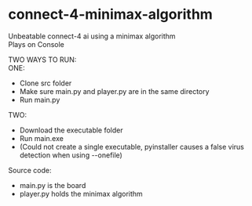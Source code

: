 # connect-4-minimax-algorithm
Unbeatable connect-4 ai using a minimax algorithm <br>
Plays on Console <br>

TWO WAYS TO RUN: <br>
ONE:
- Clone src folder
- Make sure main.py and player.py are in the same directory
- Run main.py

TWO:
- Download the executable folder
- Run main.exe
- (Could not create a single executable, pyinstaller causes a false virus detection when using --onefile)


Source code:
- main.py is the board <br>
- player.py holds the minimax algorithm <br>
